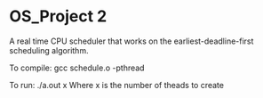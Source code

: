 # OS_Project 2
A real time CPU scheduler that works on the earliest-deadline-first scheduling algorithm.

To compile: gcc schedule.o -pthread

To run: ./a.out x
	Where x is the number of theads to create
